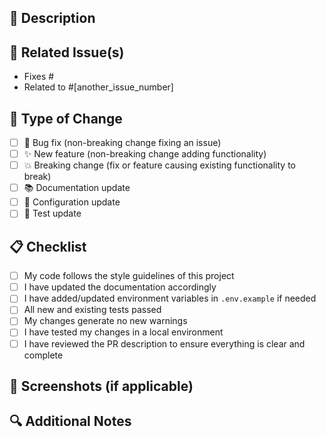 ## 📝 Description
<!-- Please include a summary of the changes and related issue. -->

## 🔗 Related Issue(s)
<!-- Please link to the issue here using # -->
- Fixes #
- Related to #[another_issue_number]

## 🔄 Type of Change
<!-- Please mark the relevant options with 'x' -->

- [ ] 🐛 Bug fix (non-breaking change fixing an issue)
- [ ] ✨ New feature (non-breaking change adding functionality)
- [ ] 💥 Breaking change (fix or feature causing existing functionality to break)
- [ ] 📚 Documentation update
- [ ] 🔧 Configuration update
- [ ] 🧪 Test update

## 📋 Checklist
<!-- Please mark the relevant options with 'x' -->

- [ ] My code follows the style guidelines of this project
- [ ] I have updated the documentation accordingly
- [ ] I have added/updated environment variables in `.env.example` if needed
- [ ] All new and existing tests passed
- [ ] My changes generate no new warnings
- [ ] I have tested my changes in a local environment
- [ ] I have reviewed the PR description to ensure everything is clear and complete

## 📸 Screenshots (if applicable)
<!-- Add screenshots to help explain your changes -->

## 🔍 Additional Notes
<!-- Add any other context about the PR here -->